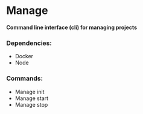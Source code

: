 # Manage
**Command line interface (cli) for managing projects**

### Dependencies:
* Docker
* Node

### Commands:
* Manage init
* Manage start
* Manage stop